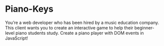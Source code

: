 # Piano-Keys
You’re a web developer who has been hired by a music education company. This client wants you to create an interactive game to help their beginner-level piano students study. Create a piano player with DOM events in JavaScript!
